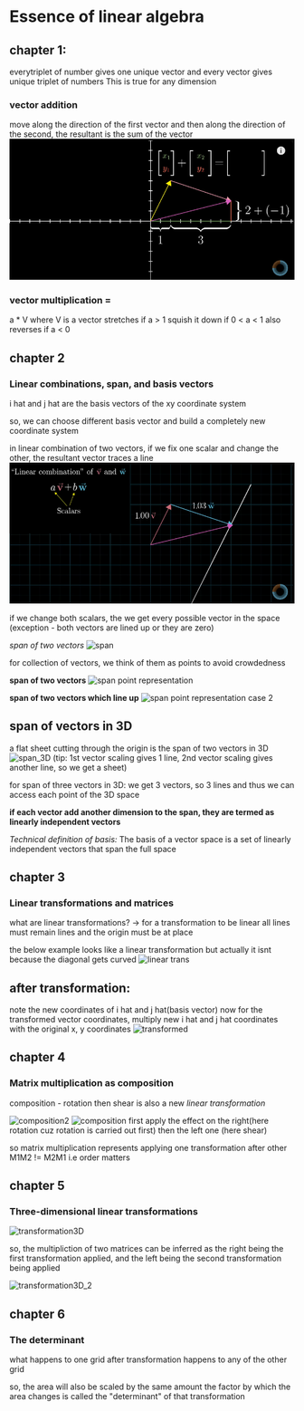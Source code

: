 # Essence of linear algebra
## chapter 1:

everytriplet of number gives one unique vector and every vector gives unique triplet of numbers
This is true for any dimension


### vector addition
move along the direction of the first vector and then along the direction of the second, the resultant is the sum of the vector
![vector addition](assets/addition.png)

### vector multiplication =
a * V where V is a vector
stretches if a > 1
squish it down if 0 < a < 1
also reverses if a < 0 


## chapter 2
### Linear combinations, span, and basis vectors 
i hat and j hat are the basis vectors of the xy coordinate system

so, we can choose different basis vector and build a completely new coordinate system 

in linear combination of two vectors, if we fix one scalar and change the other, the resultant vector traces a line
![linear combination](assets/linear_combn.png)

if we change both scalars, the we get every possible vector in the space
(exception - both vectors are lined up or they are zero)

*span of two vectors*
![span](assets/span)

for collection of vectors, we think of them as points to avoid crowdedness

**span of two vectors**
![span point representation](/assets/span_points.png)

**span of two vectors which line up**
![span point representation case 2](/assets/span_points_2.png)

## span of vectors in 3D
a flat sheet cutting through the origin is the span of two vectors in 3D 
![span_3D](/assets/span3D.png)
(tip: 1st vector scaling gives 1 line, 2nd vector scaling gives another line, so we get a sheet)

for span of three vectors in 3D:
 we get 3 vectors, so 3 lines and thus we can access each point of the 3D space

 **if each vector add another dimension to the span, they are termed as linearly independent vectors**

 _Technical definition of basis:_
The basis of a vector space is a set of linearly independent vectors that span the full space

## chapter 3
### Linear transformations and matrices

what are linear transformations?
-> for a transformation to be linear all lines must remain lines 
and the origin must be at place

the below example looks like a linear transformation but actually it isnt because the diagonal gets curved
![linear trans](/assets/linear_trans.png)

## after transformation:
note the new coordinates of i hat and j hat(basis vector)
now for the transformed vector coordinates, multiply new i hat and j hat coordinates with the original x, y coordinates
![transformed](/assets/transformed.png)

## chapter 4 
### Matrix multiplication as composition
 composition - rotation then shear is also a new _linear transformation_ 

 ![composition2](/assets/composition2.png)
![composition](/assets/composition.png)
first apply the effect on the right(here rotation cuz rotation is carried out first) then the left one (here shear)

so matrix multiplication represents applying one transformation after other
M1M2 != M2M1 i.e order matters

## chapter 5
###  Three-dimensional linear transformations

![transformation3D](/assets/transformation3D.png)

so, the multipliction of two matrices can be inferred as the right being the first transformation applied, and the left being the second transformation being applied 

![transformation3D_2](/assets/transformation3D_2.png)


## chapter 6
### The determinant

what happens to one grid after transformation happens to any of the other grid 

so, the area will also be scaled by the same amount 
the factor by which the area changes is called the "determinant" of that transformation 